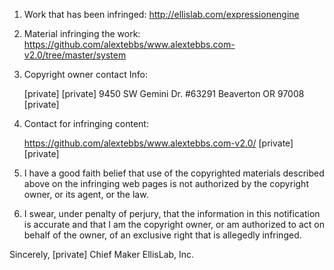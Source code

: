 1) Work that has been infringed:  http://ellislab.com/expressionengine

2) Material infringing the work: https://github.com/alextebbs/www.alextebbs.com-v2.0/tree/master/system

3) Copyright owner contact Info:
	
	[private]
	[private]
	9450 SW Gemini Dr. #63291
	Beaverton OR 97008
	[private]

4) Contact for infringing content:

	https://github.com/alextebbs/www.alextebbs.com-v2.0/
	[private]
	[private]

5) I have a good faith belief that use of the copyrighted materials described above on the infringing web pages is not authorized by the copyright owner, or its agent, or the law.

6) I swear, under penalty of perjury, that the information in this notification is accurate and that I am the copyright owner, or am authorized to act on behalf of the owner, of an exclusive right that is allegedly infringed.

Sincerely,
[private] Chief Maker
EllisLab, Inc.